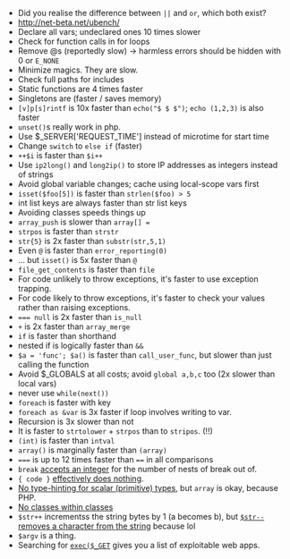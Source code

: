* Did you realise the difference between `||` and `or`, which both exist?
* http://net-beta.net/ubench/
* Declare all vars; undeclared ones 10 times slower
* Check for function calls in for loops
* Remove @s (reportedly slow) -> harmless errors should be hidden with 0 or `E_NONE`
* Minimize magics. They are slow.
* Check full paths for includes
* Static functions are 4 times faster
* Singletons are (faster / saves memory)
* `[v]p[s]rintf` is 10x faster than `echo("$ $ $")`; `echo (1,2,3)` is also faster
* `unset()`s really work in php.
* Use $_SERVER['REQUEST_TIME'] instead of microtime for start time
* Change `switch` to `else if` (faster)
* `++$i` is faster than `$i++`
* Use `ip2long()` and `long2ip()` to store IP addresses as integers instead of strings
* Avoid global variable changes; cache using local-scope vars first
* `isset($foo[5])` is faster than `strlen($foo) > 5`
* int list keys are always faster than str list keys
* Avoiding classes speeds things up
* `array_push` is slower than `array[] =`
* `strpos` is faster than `strstr`
* `str{5}` is 2x faster than `substr(str,5,1)`
* Even `@` is faster than `error_reporting(0)`
* ... but `isset()` is 5x faster than `@`
* `file_get_contents` is faster than `file`
* For code unlikely to throw exceptions, it's faster to use exception trapping.
* For code likely to throw exceptions, it's faster to check your values rather than raising exceptions.
* `=== null` is 2x faster than `is_null`
* `+` is 2x faster than `array_merge`
* `if` is faster than shorthand
* nested if is logically faster than `&&`
* `$a = 'func'; $a()` is faster than `call_user_func`, but slower than just calling the function
* Avoid $_GLOBALS at all costs; avoid `global a,b,c` too (2x slower than local vars)
* never use `while(next())`
* `foreach` is faster with key
* `foreach as &var` is 3x faster if loop involves writing to var.
* Recursion is 3x slower than not
* It is faster to `strtolower` + `strpos` than to `stripos`. (!!)
* `(int)` is faster than `intval`
* `array()` is marginally faster than `(array)`
* `===` is up to 12 times faster than `==` in all comparisons
* `break` [accepts an integer](http://www.php.net/break) for the number of nests of break out of.
* `{ code }` [effectively does nothing](http://stackoverflow.com/questions/14971123/use-curly-brackets-to-structure-code-in-php).
* [No type-hinting for scalar (primitive) types](http://www.php.net/manual/en/language.oop5.typehinting.php), but `array` is okay, because PHP.
* [No classes within classes](http://stackoverflow.com/questions/1583140/is-it-allowed-to-create-a-php-class-inside-another-class)
* `$str++` incrementss the string bytes by 1 (a becomes b), but [`$str--` removes a character from the string](https://eval.in/60631) because lol
* `$argv` is a thing.
* Searching for [`exec($_GET`](https://github.com/search?q=exec%28%24_GET&ref=cmdform&type=Code) gives you a list of exploitable web apps.